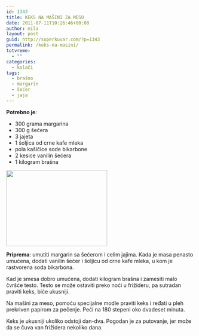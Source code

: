 ```yaml
---
id: 1343
title: KEKS NA MAŠINI ZA MESO
date: 2011-07-11T10:26:46+00:00
author: mila
layout: post
guid: http://superkuvar.com/?p=1343
permalink: /keks-na-masini/
totvreme:
  - ""
categories:
  - kolači
tags:
  - brašno
  - margarin
  - šećer
  - jaja
---
```

**Potrebno je**:

  * 300 grama margarina
  * 300 g šećera
  * 3 jajeta
  * 1 šoljica od crne kafe mleka
  * pola kašičice sode bikarbone
  * 2 kesice vanilin šećera
  * 1 kilogram brašna

<img class="alignnone size-medium wp-image-1351" title="keks na masini" src="/wp-content/uploads/2011/07/keks-na-masini3-1024x768.jpg" alt="" width="270" height="203" /> 

**Priprema**: umutiti margarin sa šećerom i celim jajima. Kada je masa penasto umućena, dodati vanilin šećer i šoljicu od crne kafe mleka, u kom je rastvorena soda bikarbona.

Kad je smesa dobro umućena, dodati kilogram brašna i zamesiti malo čvršće testo. Testo se može ostaviti preko noći u frižideru, pa sutradan praviti keks, biće ukusniji.

Na mašini za meso, pomoću specijalne modle praviti keks i ređati u pleh prekriven papirom za pečenje. Peći na 180 stepeni oko dvadeset minuta.

Keks je ukusniji ukoliko odstoji dan-dva. Pogodan je za putovanje, jer može da se čuva van frižidera nekoliko dana.